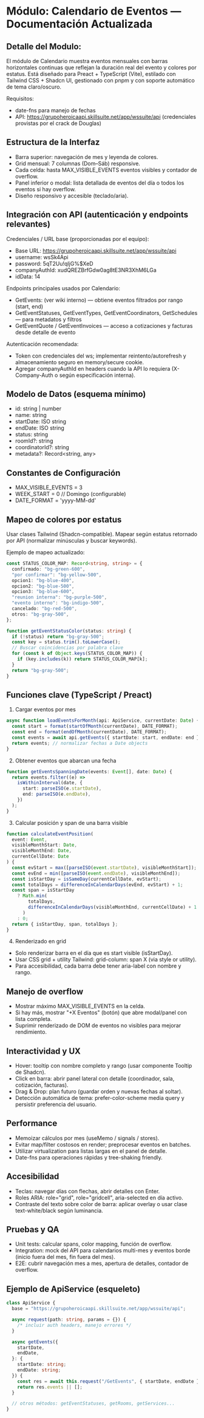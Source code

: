 # Módulo: Calendario de Eventos — Documentación Actualizada

## Detalle del Modulo:

El módulo de Calendario muestra eventos mensuales con barras horizontales continuas que reflejan la duración real del evento y colores por estatus. Está diseñado para Preact + TypeScript (Vite), estilado con Tailwind CSS + Shadcn UI, gestionado con pnpm y con soporte automático de tema claro/oscuro.

Requisitos:

- date-fns para manejo de fechas
- API: https://grupoheroicaapi.skillsuite.net/app/wssuite/api (credenciales provistas por el crack de Douglas)

## Estructura de la Interfaz

- Barra superior: navegación de mes y leyenda de colores.
- Grid mensual: 7 columnas (Dom–Sáb) responsive.
- Cada celda: hasta MAX_VISIBLE_EVENTS eventos visibles y contador de overflow.
- Panel inferior o modal: lista detallada de eventos del día o todos los eventos si hay overflow.
- Diseño responsivo y accesible (teclado/aria).

## Integración con API (autenticación y endpoints relevantes)

Credenciales / URL base (proporcionadas por el equipo):

- Base URL: https://grupoheroicaapi.skillsuite.net/app/wssuite/api
- username: wsSk4Api
- password: 5qT2Uu!qIjG%$XeD
- companyAuthId: xudQREZBrfGdw0ag8tE3NR3XhM6LGa
- idData: 14

Endpoints principales usados por Calendario:

- GetEvents: (ver wiki interno) — obtiene eventos filtrados por rango (start, end)
- GetEventStatuses, GetEventTypes, GetEventCoordinators, GetSchedules — para metadatos y filtros
- GetEventQuote / GetEventInvoices — acceso a cotizaciones y facturas desde detalle de evento

Autenticación recomendada:

- Token con credenciales del ws; implementar reintento/autorefresh y almacenamiento seguro en memory/secure cookie.
- Agregar companyAuthId en headers cuando la API lo requiera (X-Company-Auth o según especificación interna).

## Modelo de Datos (esquema mínimo)

- id: string | number
- name: string
- startDate: ISO string
- endDate: ISO string
- status: string
- roomId?: string
- coordinatorId?: string
- metadata?: Record<string, any>

## Constantes de Configuración

- MAX_VISIBLE_EVENTS = 3
- WEEK_START = 0 // Domingo (configurable)
- DATE_FORMAT = 'yyyy-MM-dd'

## Mapeo de colores por estatus

Usar clases Tailwind (Shadcn-compatible). Mapear según estatus retornado por API (normalizar minúsculas y buscar keywords).

Ejemplo de mapeo actualizado:

```ts
const STATUS_COLOR_MAP: Record<string, string> = {
  confirmado: "bg-green-600",
  "por confirmar": "bg-yellow-500",
  opcion1: "bg-blue-400",
  opcion2: "bg-blue-500",
  opcion3: "bg-blue-600",
  "reunion interna": "bg-purple-500",
  "evento interno": "bg-indigo-500",
  cancelado: "bg-red-500",
  otros: "bg-gray-500",
};

function getEventStatusColor(status: string) {
  if (!status) return "bg-gray-500";
  const key = status.trim().toLowerCase();
  // Buscar coincidencias por palabra clave
  for (const k of Object.keys(STATUS_COLOR_MAP)) {
    if (key.includes(k)) return STATUS_COLOR_MAP[k];
  }
  return "bg-gray-500";
}
```

## Funciones clave (TypeScript / Preact)

1. Cargar eventos por mes

```ts
async function loadEventsForMonth(api: ApiService, currentDate: Date) {
  const start = format(startOfMonth(currentDate), DATE_FORMAT);
  const end = format(endOfMonth(currentDate), DATE_FORMAT);
  const events = await api.getEvents({ startDate: start, endDate: end });
  return events; // normalizar fechas a Date objects
}
```

2. Obtener eventos que abarcan una fecha

```ts
function getEventsSpanningDate(events: Event[], date: Date) {
  return events.filter((e) =>
    isWithinInterval(date, {
      start: parseISO(e.startDate),
      end: parseISO(e.endDate),
    })
  );
}
```

3. Calcular posición y span de una barra visible

```ts
function calculateEventPosition(
  event: Event,
  visibleMonthStart: Date,
  visibleMonthEnd: Date,
  currentCellDate: Date
) {
  const evStart = max([parseISO(event.startDate), visibleMonthStart]);
  const evEnd = min([parseISO(event.endDate), visibleMonthEnd]);
  const isStartDay = isSameDay(currentCellDate, evStart);
  const totalDays = differenceInCalendarDays(evEnd, evStart) + 1;
  const span = isStartDay
    ? Math.min(
        totalDays,
        differenceInCalendarDays(visibleMonthEnd, currentCellDate) + 1
      )
    : 0;
  return { isStartDay, span, totalDays };
}
```

4. Renderizado en grid

- Solo renderizar barra en el día que es start visible (isStartDay).
- Usar CSS grid + utility Tailwind: grid-column: span X (via style or utility).
- Para accesibilidad, cada barra debe tener aria-label con nombre y rango.

## Manejo de overflow

- Mostrar máximo MAX_VISIBLE_EVENTS en la celda.
- Si hay más, mostrar "+X Eventos" (botón) que abre modal/panel con lista completa.
- Suprimir renderizado de DOM de eventos no visibles para mejorar rendimiento.

## Interactividad y UX

- Hover: tooltip con nombre completo y rango (usar componente Tooltip de Shadcn).
- Click en barra: abrir panel lateral con detalle (coordinador, sala, cotización, facturas).
- Drag & Drop: plan futuro (guardar orden y nuevas fechas al soltar).
- Detección automática de tema: prefer-color-scheme media query y persistir preferencia del usuario.

## Performance

- Memoizar cálculos por mes (useMemo / signals / stores).
- Evitar map/filter costosos en render; preprocesar eventos en batches.
- Utilizar virtualization para listas largas en el panel de detalle.
- Date-fns para operaciones rápidas y tree-shaking friendly.

## Accesibilidad

- Teclas: navegar días con flechas, abrir detalles con Enter.
- Roles ARIA: role="grid", role="gridcell", aria-selected en día activo.
- Contraste del texto sobre color de barra: aplicar overlay o usar clase text-white/black según luminancia.

## Pruebas y QA

- Unit tests: calcular spans, color mapping, función de overflow.
- Integration: mock del API para calendarios multi-mes y eventos borde (inicio fuera del mes, fin fuera del mes).
- E2E: cubrir navegación mes a mes, apertura de detalles, contador de overflow.

## Ejemplo de ApiService (esqueleto)

```ts
class ApiService {
  base = "https://grupoheroicaapi.skillsuite.net/app/wssuite/api";

  async request(path: string, params = {}) {
    /* incluir auth headers, manejo errores */
  }

  async getEvents({
    startDate,
    endDate,
  }: {
    startDate: string;
    endDate: string;
  }) {
    const res = await this.request("/GetEvents", { startDate, endDate });
    return res.events || [];
  }

  // otros métodos: getEventStatuses, getRooms, getServices...
}
```
